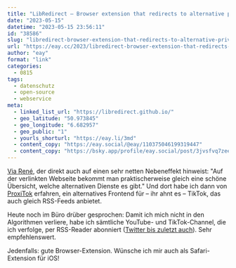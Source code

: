 ```yaml
---
title: "LibRedirect – Browser extension that redirects to alternative privacy friendly frontends of YouTube, TikTok & Co."
date: "2023-05-15"
datetime: "2023-05-15 23:56:11"
id: "38586"
slug: "libredirect-browser-extension-that-redirects-to-alternative-privacy-friendly-frontends-of-youtube-tiktok-co"
url: "https://eay.cc/2023/libredirect-browser-extension-that-redirects-to-alternative-privacy-friendly-frontends-of-youtube-tiktok-co/"
author: "eay"
format: "link"
categories:
  - 0815
tags:
  - datenschutz
  - open-source
  - webservice
meta:
  - linked_list_url: "https://libredirect.github.io/"
  - geo_latitude: "50.973845"
  - geo_longitude: "6.682957"
  - geo_public: "1"
  - yourls_shorturl: "https://eay.li/3md"
  - content_copy: "https://eay.social/@eay/110375046199319447"
  - content_copy: "https://bsky.app/profile/eay.social/post/3jvsfvq7zee2b"
---
```


[Via René](https://flip.de/libredirect-leitet-auf-datenschutzfreundliche-frontends-um/), der direkt auch auf einen sehr netten Nebeneffekt hinweist: "Auf der verlinkten Webseite bekommt man praktischerweise gleich eine schöne Übersicht, welche alternativen Dienste es gibt." Und dort habe ich dann von [ProxiTok](https://github.com/pablouser1/ProxiTok) erfahren, ein alternatives Frontend für – ihr ahnt es – TikTok, das auch gleich RSS-Feeds anbietet.

Heute noch im Büro drüber gesprochen: Damit ich mich nicht in den Algorithmen verliere, habe ich sämtliche YouTube- und TikTok-Channel, die ich verfolge, per RSS-Reader abonniert ([Twitter bis zuletzt auch](https://eay.cc/2023/feedbin-hat-nun-auch-keinen-zugang-mehr-zur-twitter-api/)). Sehr empfehlenswert.

Jedenfalls: gute Browser-Extension. Wünsche ich mir auch als Safari-Extension für iOS!
